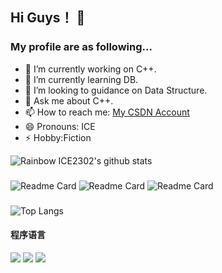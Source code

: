 ## Hi Guys！ 👋
### My profile are as following... 

- 🔭 I’m currently working on C++.
- 🌱 I’m currently learning DB.
- 👯 I’m looking to guidance on Data Structure.
- 💬 Ask me about C++.
- 📫 How to reach me: [My CSDN Account](https://blog.csdn.net/m0_52709408?spm=1000.2115.3001.5343)
- 😄 Pronouns: ICE
- ⚡ Hobby:Fiction


![Rainbow ICE2302's github stats](https://github-readme-stats.vercel.app/api?username=ICE2302&show_icons=true&theme=flag-india&bg_color=DEG,COLOR1,COLOR2,COLOR3...COLOR10&include_all_commits=true)
### 
![Readme Card](https://github-readme-stats.vercel.app/api/pin/?username=ICE2302&repo=Working-on-C&theme=flag-india&bg_color=DEG,COLOR1,COLOR2,COLOR3...COLOR10)
![Readme Card](https://github-readme-stats.vercel.app/api/pin/?username=ICE2302&repo=Java-Practise&theme=flag-india&bg_color=DEG,COLOR1,COLOR2,COLOR3...COLOR10)
![Readme Card](https://github-readme-stats.vercel.app/api/pin/?username=ICE2302&repo=KING&theme=flag-india&bg_color=DEG,COLOR1,COLOR2,COLOR3...COLOR10)  


### 
![Top Langs](https://github-readme-stats.vercel.app/api/top-langs/?username=ICE2302&theme=flag-india&bg_color=DEG,COLOR1,COLOR2,COLOR3...COLOR10)
#### 程序语言
[![](https://img.shields.io/badge/-Java-007396?style=flat-square&logo=java&logoColor=ffffff)](https://reactjs.org/)
[![](https://img.shields.io/badge/-Python-007396?style=flat-square&logo=python&logoColor=ffffff)](https://reactjs.org/)
[![](https://img.shields.io/badge/-C-007396?style=flat-square&logo=c&logoColor=ffffff)](https://reactjs.org/)





